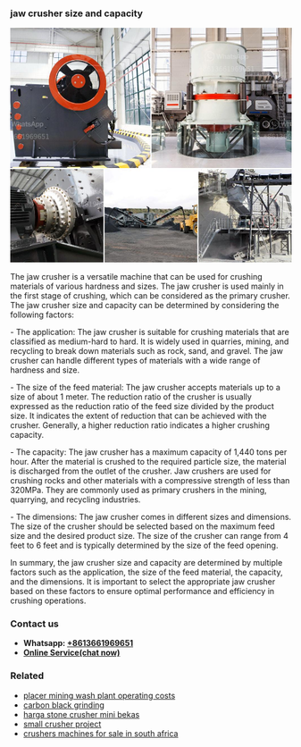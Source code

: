 <h3>jaw crusher size and capacity</h3><img src='1708408264.jpg' alt=''><p>The jaw crusher is a versatile machine that can be used for crushing materials of various hardness and sizes. The jaw crusher is used mainly in the first stage of crushing, which can be considered as the primary crusher. The jaw crusher size and capacity can be determined by considering the following factors:</p><p>- The application: The jaw crusher is suitable for crushing materials that are classified as medium-hard to hard. It is widely used in quarries, mining, and recycling to break down materials such as rock, sand, and gravel. The jaw crusher can handle different types of materials with a wide range of hardness and size.</p><p>- The size of the feed material: The jaw crusher accepts materials up to a size of about 1 meter. The reduction ratio of the crusher is usually expressed as the reduction ratio of the feed size divided by the product size. It indicates the extent of reduction that can be achieved with the crusher. Generally, a higher reduction ratio indicates a higher crushing capacity.</p><p>- The capacity: The jaw crusher has a maximum capacity of 1,440 tons per hour. After the material is crushed to the required particle size, the material is discharged from the outlet of the crusher. Jaw crushers are used for crushing rocks and other materials with a compressive strength of less than 320MPa. They are commonly used as primary crushers in the mining, quarrying, and recycling industries.</p><p>- The dimensions: The jaw crusher comes in different sizes and dimensions. The size of the crusher should be selected based on the maximum feed size and the desired product size. The size of the crusher can range from 4 feet to 6 feet and is typically determined by the size of the feed opening.</p><p>In summary, the jaw crusher size and capacity are determined by multiple factors such as the application, the size of the feed material, the capacity, and the dimensions. It is important to select the appropriate jaw crusher based on these factors to ensure optimal performance and efficiency in crushing operations.</p><h3>Contact us</h3><ul><li><strong>Whatsapp:&nbsp;<a href="https://wa.me/8613661969651">+8613661969651</a></strong></li><li><a href="https://swt.shibang-china.com/?git&amp;zhl&amp;jaw crusher size and capacity"><strong>Online Service(chat now)</strong></a></li></ul><h3>Related</h3><ul><li><a href='placer mining wash plant operating costs.md'>placer mining wash plant operating costs</a></li><li><a href='carbon black grinding.md'>carbon black grinding</a></li><li><a href='harga stone crusher mini bekas.md'>harga stone crusher mini bekas</a></li><li><a href='small crusher project.md'>small crusher project</a></li><li><a href='crushers machines for sale in south africa.md'>crushers machines for sale in south africa</a></li></ul>